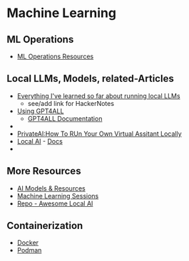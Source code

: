# Machine Learning

## ML Operations
- [ML Operations Resources](/software/ml/ml-ops-resources.md)

## Local LLMs, Models, related-Articles
- [Everything I've learned so far about running local LLMs](https://nullprogram.com/blog/2024/11/10/)
    - see/add link for HackerNotes
- [Using GPT4ALL](https://medium.com/@anandmali/running-gpt4all-llm-locally-no-internet-needed-just-a-few-lines-of-code-e134ccef6974)
    - [GPT4ALL Documentation](https://docs.gpt4all.io/)
- [](https://github.com/coleam00/local-ai-packaged)
- [PrivateAI:How To RUn Your Own Virtual Assitant Locally](https://medium.com/@sbunciak/private-ai-how-to-run-your-own-virtual-assistant-locally-f18b1863809b)
- [Local AI](https://github.com/mudler/LocalAI) - [Docs](https://localai.io/basics/getting_started/)
- 

## More Resources
- [AI Models & Resources](software/ml/ai_models_resources.md)
- [Machine Learning Sessions](/software/ml/machine-learning-sessions-part-1.md)
- [Repo - Awesome Local AI](https://github.com/janhq/awesome-local-ai)

## Containerization
- [Docker](https://www.docker.com/products/docker-desktop/)
- [Podman](https://podman.io/)
